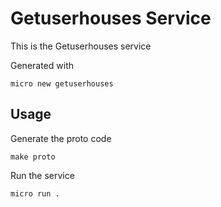 # Getuserhouses Service

This is the Getuserhouses service

Generated with

```
micro new getuserhouses
```

## Usage

Generate the proto code

```
make proto
```

Run the service

```
micro run .
```
